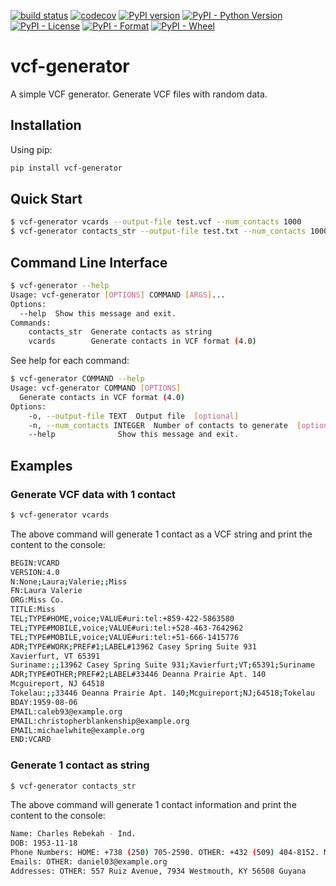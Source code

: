 [![build status](https://github.com/talk2bryan/vcf-generator/actions/workflows/ci.yml/badge.svg)](https://github.com/talk2bryan/vcf-generator/actions/workflows/ci.yml)
[![codecov](https://codecov.io/gh/talk2bryan/vcf-generator/graph/badge.svg?token=IHS7IJ3RPN)](https://codecov.io/gh/talk2bryan/vcf-generator)
[![PyPI version](https://badge.fury.io/py/vcf-generator.svg)](https://badge.fury.io/py/vcf-generator)
[![PyPI - Python Version](https://img.shields.io/pypi/pyversions/vcf-generator)](https://pypi.org/project/vcf-generator/)
[![PyPI - License](https://img.shields.io/pypi/l/vcf-generator)](https://pypi.org/project/vcf-generator/)
[![PyPI - Format](https://img.shields.io/pypi/format/vcf-generator)](https://pypi.org/project/vcf-generator/)
[![PyPI - Wheel](https://img.shields.io/pypi/wheel/vcf-generator)](https://pypi.org/project/vcf-generator/)

# vcf-generator

A simple VCF generator. Generate VCF files with random data.

## Installation
Using pip:
```bash
pip install vcf-generator
```
## Quick Start
```bash
$ vcf-generator vcards --output-file test.vcf --num_contacts 1000
$ vcf-generator contacts_str --output-file test.txt --num_contacts 1000
```

## Command Line Interface
```bash
$ vcf-generator --help
Usage: vcf-generator [OPTIONS] COMMAND [ARGS]...
Options:
  --help  Show this message and exit.
Commands:
    contacts_str  Generate contacts as string
    vcards        Generate contacts in VCF format (4.0)
```

See help for each command:

```bash
$ vcf-generator COMMAND --help
Usage: vcf-generator COMMAND [OPTIONS]
  Generate contacts in VCF format (4.0)
Options:
    -o, --output-file TEXT  Output file  [optional]
    -n, --num_contacts INTEGER  Number of contacts to generate  [optional]
    --help              Show this message and exit.
```


## Examples
### Generate VCF data with 1 contact
```bash
$ vcf-generator vcards
```

The above command will generate 1 contact as a VCF string and print the content to the console:

```bash
BEGIN:VCARD
VERSION:4.0
N:None;Laura;Valerie;;Miss
FN:Laura Valerie
ORG:Miss Co.
TITLE:Miss
TEL;TYPE#HOME,voice;VALUE#uri:tel:+859-422-5863580
TEL;TYPE#MOBILE,voice;VALUE#uri:tel:+528-463-7642962
TEL;TYPE#MOBILE,voice;VALUE#uri:tel:+51-666-1415776
ADR;TYPE#WORK;PREF#1;LABEL#13962 Casey Spring Suite 931
Xavierfurt, VT 65391
Suriname:;;13962 Casey Spring Suite 931;Xavierfurt;VT;65391;Suriname
ADR;TYPE#OTHER;PREF#2;LABEL#33446 Deanna Prairie Apt. 140
Mcguireport, NJ 64518
Tokelau:;;33446 Deanna Prairie Apt. 140;Mcguireport;NJ;64518;Tokelau
BDAY:1959-08-06
EMAIL:caleb93@example.org
EMAIL:christopherblankenship@example.org
EMAIL:michaelwhite@example.org
END:VCARD
```

### Generate 1 contact as string
```bash
$ vcf-generator contacts_str
```

The above command will generate 1 contact information and print the content to the console:

```bash
Name: Charles Rebekah - Ind.
DOB: 1953-11-18
Phone Numbers: HOME: +738 (250) 705-2590. OTHER: +432 (509) 404-8152. MOBILE: +601 (647) 746-1060
Emails: OTHER: daniel03@example.org
Addresses: OTHER: 557 Ruiz Avenue, 7934 Westmouth, KY 56508 Guyana
```
